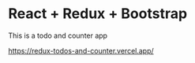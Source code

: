 # React + Redux + Bootstrap

This is a todo and counter app

https://redux-todos-and-counter.vercel.app/
